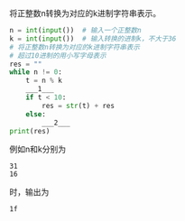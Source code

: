将正整数n转换为对应的k进制字符串表示。

```py
n = int(input())  # 输入一个正整数n
k = int(input())  # 输入转换的进制k，不大于36
# 将正整数n转换为对应的k进制字符串表示
# 超过10进制的用小写字母表示
res = ""
while n != 0:
    t = n % k
    ___1___
    if t < 10:
        res = str(t) + res
    else:
        ___2___
print(res)
```

例如n和k分别为
```input
31
16
```
时，输出为
```output
1f
```

<!-- testcases
235
2

11101011

52641
16

cda1
-->
